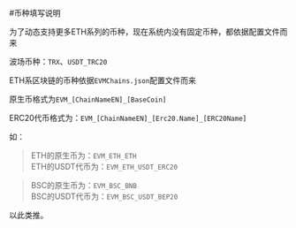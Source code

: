 #币种填写说明

为了动态支持更多ETH系列的币种，现在系统内没有固定币种，都依据配置文件而来

波场币种：`TRX`、`USDT_TRC20`

ETH系区块链的币种依据`EVMChains.json`配置文件而来

原生币格式为`EVM_[ChainNameEN]_[BaseCoin]` 

ERC20代币格式为：`EVM_[ChainNameEN]_[Erc20.Name]_[ERC20Name]`

如：
> ETH的原生币为：`EVM_ETH_ETH`  
> ETH的USDT代币为：`EVM_ETH_USDT_ERC20`

> BSC的原生币为：`EVM_BSC_BNB`  
> BSC的USDT代币为：`EVM_BSC_USDT_BEP20`

以此类推。